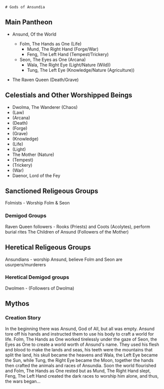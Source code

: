 	# Gods of Ansundia

## Main Pantheon
* Ansund, Of the World 
  * Folm, The Hands as One (Life)
    * Mund, The Right Hand (Forge/War)
    * Feng, The Left Hand (Tempest/Trickery)
  * Seon, The Eyes as One (Arcana)
	* Wala, The  Right Eye (Light/Nature (Wild))
	* Tung, The Left Eye (Knowledge/Nature (Agriculture))

* The Raven Queen (Death/Grave)

## Celestials and Other Worshipped Beings
* Dwolma, The Wanderer (Chaos)
* (Law)
* (Arcana)
* (Death)
* (Forge)
* (Grave)
* (Knowledge)
* (Life)
* (Light)
* The Mother (Nature)
* (Tempest)
* (Trickery)
* (War)
* Daenor, Lord of the Fey


## Sanctioned Religeous Groups
Folmists - Worship Folm & Seon

### Demigod Groups
Raven Queen followers - Rooks (Priests) and Coots (Acolytes), perform burial rites
The Children of Ansund (Followers of the Mother)

## Heretical Religeous Groups
Ansundians - worship Ansund, believe Folm and Seon are usurpers/murderers

### Heretical Demigod groups
Dwolmen - (Followers of Dwolma)

## Mythos
### Creation Story
In the beginning there was Ansund, God of All, but all was empty. Ansund tore off his hands and instructed them to use his body to craft a world for life. Folm, The Hands as One worked tirelessly under the gaze of Seon, the Eyes as One to create a world worth of Ansund's name. They used his flesh and blood to make the lands and seas, his teeth were the mountains that split the land, his skull became the heavens and Wala, the Left Eye became the Sun, while Tung, the Right Eye became the Moon, together the hands then crafted the animals and races of Ansundia. Soon the world flourished and Folm, The Hands as One rested but as Mund, The Right Hand slept, Feng, The Left Hand created the dark races to worship him alone, and thus, the wars began...
